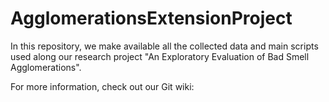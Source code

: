 # AgglomerationsExtensionProject
In this repository, we make available all the collected data and main scripts used along our research project "An Exploratory Evaluation of Bad Smell Agglomerations".

For more information, check out our Git wiki: 

